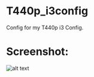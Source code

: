 # T440p_i3config
Config for my T440p i3 Config.

# Screenshot:

![alt text](https://imgur.com/a/h3SP5Im)
